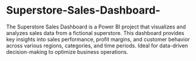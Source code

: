 # Superstore-Sales-Dashboard-
The Superstore Sales Dashboard is a Power BI project that visualizes and analyzes sales data from a fictional superstore. This dashboard provides key insights into sales performance, profit margins, and customer behavior across various regions, categories, and time periods. Ideal for data-driven decision-making to optimize business operations.

